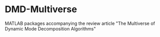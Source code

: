 # DMD-Multiverse
MATLAB packages accompanying the review article "The Multiverse of Dynamic Mode Decomposition Algorithms"
